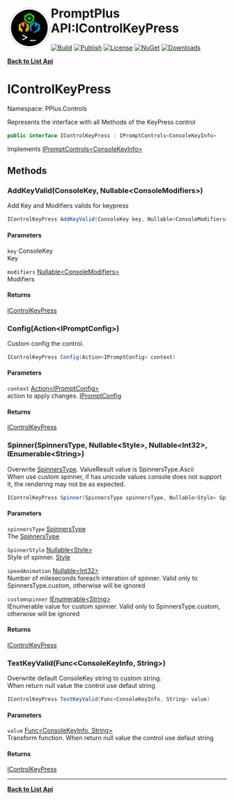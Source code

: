 # <img align="left" width="100" height="100" src="../images/icon.png">PromptPlus API:IControlKeyPress 

[![Build](https://github.com/FRACerqueira/PromptPlus/workflows/Build/badge.svg)](https://github.com/FRACerqueira/PromptPlus/actions/workflows/build.yml)
[![Publish](https://github.com/FRACerqueira/PromptPlus/actions/workflows/publish.yml/badge.svg)](https://github.com/FRACerqueira/PromptPlus/actions/workflows/publish.yml)
[![License](https://img.shields.io/github/license/FRACerqueira/PromptPlus)](https://github.com/FRACerqueira/PromptPlus/blob/master/LICENSE)
[![NuGet](https://img.shields.io/nuget/v/PromptPlus)](https://www.nuget.org/packages/PromptPlus/)
[![Downloads](https://img.shields.io/nuget/dt/PromptPlus)](https://www.nuget.org/packages/PromptPlus/)

[**Back to List Api**](./apis.md)

# IControlKeyPress

Namespace: PPlus.Controls

Represents the interface with all Methods of the KeyPress control

```csharp
public interface IControlKeyPress : IPromptControls<ConsoleKeyInfo>
```

Implements [IPromptControls&lt;ConsoleKeyInfo&gt;](./pplus.controls.ipromptcontrols-1.md)

## Methods

### <a id="methods-addkeyvalid"/>**AddKeyValid(ConsoleKey, Nullable&lt;ConsoleModifiers&gt;)**

Add Key and Modifiers valids for keypress

```csharp
IControlKeyPress AddKeyValid(ConsoleKey key, Nullable<ConsoleModifiers> modifiers)
```

#### Parameters

`key` ConsoleKey<br>
Key

`modifiers` [Nullable&lt;ConsoleModifiers&gt;](https://docs.microsoft.com/en-us/dotnet/api/system.nullable-1)<br>
Modifiers

#### Returns

[IControlKeyPress](./pplus.controls.icontrolkeypress.md)

### <a id="methods-config"/>**Config(Action&lt;IPromptConfig&gt;)**

Custom config the control.

```csharp
IControlKeyPress Config(Action<IPromptConfig> context)
```

#### Parameters

`context` [Action&lt;IPromptConfig&gt;](https://docs.microsoft.com/en-us/dotnet/api/system.action-1)<br>
action to apply changes. [IPromptConfig](./pplus.controls.ipromptconfig.md)

#### Returns

[IControlKeyPress](./pplus.controls.icontrolkeypress.md)

### <a id="methods-spinner"/>**Spinner(SpinnersType, Nullable&lt;Style&gt;, Nullable&lt;Int32&gt;, IEnumerable&lt;String&gt;)**

Overwrite [SpinnersType](./pplus.controls.spinnerstype.md). ValueResult value is SpinnersType.Ascii
 <br>When use custom spinner, if has unicode values console does not support it, the rendering may not be as expected.

```csharp
IControlKeyPress Spinner(SpinnersType spinnersType, Nullable<Style> SpinnerStyle, Nullable<Int32> speedAnimation, IEnumerable<String> customspinner)
```

#### Parameters

`spinnersType` [SpinnersType](./pplus.controls.spinnerstype.md)<br>
The [SpinnersType](./pplus.controls.spinnerstype.md)

`SpinnerStyle` [Nullable&lt;Style&gt;](https://docs.microsoft.com/en-us/dotnet/api/system.nullable-1)<br>
Style of spinner. [Style](./pplus.style.md)

`speedAnimation` [Nullable&lt;Int32&gt;](https://docs.microsoft.com/en-us/dotnet/api/system.nullable-1)<br>
Number of mileseconds foreach interation of spinner. Valid only to SpinnersType.custom, otherwise will be ignored

`customspinner` [IEnumerable&lt;String&gt;](https://docs.microsoft.com/en-us/dotnet/api/system.collections.generic.ienumerable-1)<br>
IEnumerable value for custom spinner. Valid only to SpinnersType.custom, otherwise will be ignored

#### Returns

[IControlKeyPress](./pplus.controls.icontrolkeypress.md)

### <a id="methods-textkeyvalid"/>**TextKeyValid(Func&lt;ConsoleKeyInfo, String&gt;)**

Overwrite default ConsoleKey string to custom string.
 <br>When return null value the control use defaut string

```csharp
IControlKeyPress TextKeyValid(Func<ConsoleKeyInfo, String> value)
```

#### Parameters

`value` [Func&lt;ConsoleKeyInfo, String&gt;](https://docs.microsoft.com/en-us/dotnet/api/system.func-2)<br>
Transform function. When return null value the control use defaut string

#### Returns

[IControlKeyPress](./pplus.controls.icontrolkeypress.md)


- - -
[**Back to List Api**](./apis.md)
